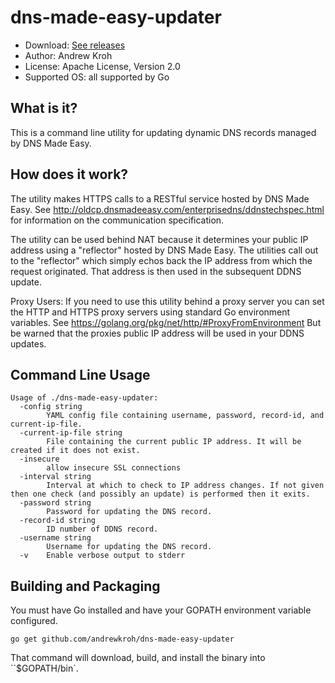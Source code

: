 dns-made-easy-updater
=====================
- Download: [See releases](/andrewkroh/dns-made-easy-updater/releases)
- Author: Andrew Kroh
- License: Apache License, Version 2.0
- Supported OS: all supported by Go

What is it?
-----------
This is a command line utility for updating dynamic DNS records managed by DNS
Made Easy.

How does it work?
-----------------
The utility makes HTTPS calls to a RESTful service hosted by DNS Made Easy. See
http://oldcp.dnsmadeeasy.com/enterprisedns/ddnstechspec.html for information on
the communication specification.

The utility can be used behind NAT because it determines your public IP address
using a "reflector" hosted by DNS Made Easy. The utilities call out to the
"reflector" which simply echos back the IP address from which the request
originated. That address is then used in the subsequent DDNS update.

Proxy Users: If you need to use this utility behind a proxy server you can set
the  HTTP and HTTPS proxy servers using standard Go environment variables. See
https://golang.org/pkg/net/http/#ProxyFromEnvironment But be warned that the
proxies public IP address will be used in your DDNS updates.

Command Line Usage
------------------

```
Usage of ./dns-made-easy-updater:
  -config string
    	YAML config file containing username, password, record-id, and current-ip-file.
  -current-ip-file string
    	File containing the current public IP address. It will be created if it does not exist.
  -insecure
    	allow insecure SSL connections
  -interval string
    	Interval at which to check to IP address changes. If not given then one check (and possibly an update) is performed then it exits.
  -password string
    	Password for updating the DNS record.
  -record-id string
    	ID number of DDNS record.
  -username string
    	Username for updating the DNS record.
  -v	Enable verbose output to stderr
```

Building and Packaging
----------------------
You must have Go installed and have your GOPATH environment variable configured.

    go get github.com/andrewkroh/dns-made-easy-updater

That command will download, build, and install the binary into ``$GOPATH/bin`.
